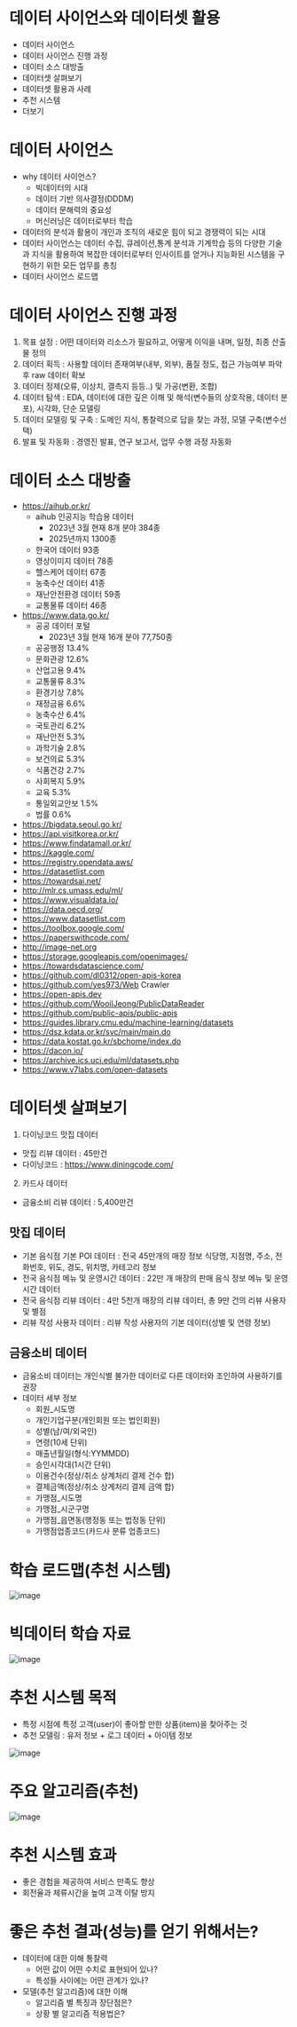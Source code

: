 # 데이터 사이언스와 데이터셋 활용
- 데이터 사이언스
- 데이터 사이언스 진행 과정
- 데이터 소스 대방출
- 데이터셋 살펴보기
- 데이터셋 활용과 사례
- 추천 시스템
- 더보기

# 데이터 사이언스
- why 데이터 사이언스?
  - 빅데이터의 시대
  - 데이터 기반 의사결정(DDDM)
  - 데이터 문해력의 중요성
  - 머신러닝은 데이터로부터 학습
- 데이터의 분석과 활용이 개인과 조직의 새로운 힘이 되고 경쟁력이 되는 시대
- 데이터 사이언스는 데이터 수집, 큐레이션,통계 분석과 기계학습 등의 다양한 기술과 지식을 활용하여 복잡한 데이터로부터 인사이트를 얻거나 지능화된 시스템을 구현하기 위한 모든 업무를 총칭
- 데이터 사이언스 로드맵

# 데이터 사이언스 진행 과정
1. 목표 설정 : 어떤 데이터와 리소스가 필요하고, 어떻게 이익을 내며, 일정, 최종 산출물 정의
2. 데이터 획득 : 사용할 데이터 존재여부(내부, 외부), 품질 정도, 접근 가능여부 파악 후 raw 데이터 확보
3. 데이터 정제(오류, 이상치, 결측지 등등..) 및 가공(변환, 조합)
4. 데이터 탐색 : EDA, 데이터에 대한 깊은 이해 및 해석(변수들의 상호작용, 데이터 분포), 시각화, 단순 모델링
5. 데이터 모델링 및 구축 : 도메인 지식, 통찰력으로 답을 찾는 과정, 모델 구축(변수선택)
6. 발표 및 자동화 : 경영진 발표, 연구 보고서, 업무 수행 과정 자동화

# 데이터 소스 대방출
- https://aihub.or.kr/
  - aihub 인공지능 학습용 데이터
    - 2023년 3월 현재 8개 분야 384종
    - 2025년까지 1300종
  - 한국어 데이터 93종
  - 영상이미지 데이터 78종
  - 헬스케어 데이터 67종
  - 농축수산 데이터 41종
  - 재난안전환경 데이터 59종
  - 교통물류 데이터 46종
- https://www.data.go.kr/
  - 공공 데이터 포털
    - 2023년 3월 현재 16개 분야 77,750종
  - 공공행정 13.4%
  - 문화관광 12.6%
  - 산업고용 9.4%
  - 교통물류 8.3%
  - 환경기상 7.8%
  - 재정금융 6.6%
  - 농축수산 6.4%
  - 국토관리 6.2%
  - 재난안전 5.3%
  - 과학기술 2.8%
  - 보건의료 5.3%
  - 식품건강 2.7%
  - 사회복지 5.9%
  - 교육 5.3%
  - 통일외교안보 1.5%
  - 법률 0.6%
- https://bigdata.seoul.go.kr/
- https://api.visitkorea.or.kr/
- https://www.findatamall.or.kr/
- https://kaggle.com/
- https://registry.opendata.aws/
- https://datasetlist.com
- https://towardsai.net/
- http://mlr.cs.umass.edu/ml/
- https://www.visualdata.io/
- https://data.oecd.org/
- https://www.datasetlist.com
- https://toolbox.google.com/
- https://paperswithcode.com/
- http://image-net.org
- https://storage.googleapis.com/openimages/
- https://towardsdatascience.com/
- https://github.com/dl0312/open-apis-korea
- https://github.com/yes973/Web Crawler
- https://open-apis.dev
- https://github.com/WooilJeong/PublicDataReader
- https://github.com/public-apis/public-apis
- https://guides.library.cmu.edu/machine-learning/datasets
- https://dsz.kdata.or.kr/svc/main/main.do
- https://data.kostat.go.kr/sbchome/index.do
- https://dacon.io/
- https://archive.ics.uci.edu/ml/datasets.php
- https://www.v7labs.com/open-datasets

# 데이터셋 살펴보기
1. 다이닝코드 맛집 데이터
  - 맛집 리뷰 데이터 : 45만건
  - 다이닝코드 : https://www.diningcode.com/
2. 카드사 데이터
  - 금융소비 리뷰 데이터 : 5,400만건

## 맛집 데이터
- 기본 음식점 기본 POI 데이터 : 전국 45만개의 매장 정보 식당명, 지점명, 주소, 전화번호, 위도, 경도, 위치명, 카테고리 정보
- 전국 음식점 메뉴 및 운영시간 데이터 : 22만 개 매장의 판매 음식 정보 메뉴 및 운영시간 데이터
- 전국 음식점 리뷰 데이터 : 4만 5천개 매장의 리뷰 데이터, 총 9만 건의 리뷰 사용자 및 별점
- 리뷰 작성 사용자 데이터 : 리뷰 작성 사용자의 기본 데이터(성별 및 연령 정보)

## 금융소비 데이터
- 금융소비 데이터는 개인식별 불가한 데이터로 다른 데이터와 조인하여 사용하기를 권장
- 데이터 세부 정보
  - 회원_시도명
  - 개인기업구분(개인회원 또는 법인회원)
  - 성별(남/여/외국인)
  - 연령(10세 단위)
  - 매출년월일(형식:YYMMDD)
  - 승인시각대(1시간 단위)
  - 이용건수(정상/취소 상계처리 결제 건수 합)
  - 결제금액(정상/취소 상계처리 결제 금액 합)
  - 가맹점_시도명
  - 가맹점_시군구명
  - 가맹점_읍면동(행정동 또는 법정동 단위)
  - 가맹점업종코드(카드사 분류 업종코드)


# 학습 로드맵(추천 시스템)
 ![image](https://user-images.githubusercontent.com/109258380/222601685-3417bd95-6ac8-45e0-8762-477d178eaf9e.png)

# 빅데이터 학습 자료
![image](https://user-images.githubusercontent.com/109258380/222601963-00a9b13e-6351-49a8-9da8-34aff857f672.png)

# 추천 시스템 목적
- 특정 시점에 특정 고객(user)이 좋아할 만한 상품(item)을 찾아주는 것
- 추천 모델링 : 유저 정보 + 로그 데이터 + 아이템 정보

![image](https://user-images.githubusercontent.com/109258380/222602140-e6c90896-29c7-45dc-95d8-6341911ad295.png)

# 주요 알고리즘(추천)

![image](https://user-images.githubusercontent.com/109258380/222602225-03d9c0fc-19b7-4cda-b763-b799f2fc8d35.png)

# 추천 시스템 효과
- 좋은 경험을 제공하여 서비스 만족도 향상
- 회전율과 체류시간을 높여 고객 이탈 방지

# 좋은 추천 결과(성능)를 얻기 위해서는?
- 데이터에 대한 이해 통찰력
  - 어떤 값이 어떤 수치로 표현되어 있나?
  - 특성들 사이에는 어떤 관계가 있나?
- 모델(추천 알고리즘)에 대한 이해
  - 알고리즘 별 특징과 장단점은?
  - 상황 별 알고리즘 적용법은?

